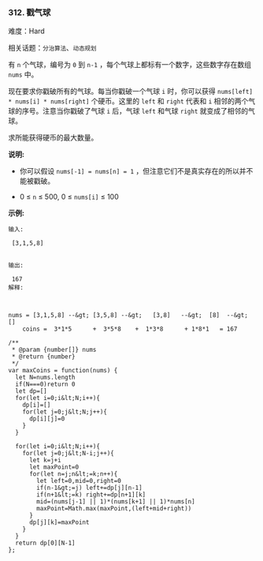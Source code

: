 ### 312. 戳气球

难度：Hard

相关话题：`分治算法`、`动态规划`

有  `n`  个气球，编号为 `0`  到  `n-1` ，每个气球上都标有一个数字，这些数字存在数组 `nums` 中。



现在要求你戳破所有的气球。每当你戳破一个气球  `i`  时，你可以获得 `nums[left] * nums[i] * nums[right]` 个硬币。这里的 `left` 和 `right` 代表和 `i` 相邻的两个气球的序号。注意当你戳破了气球  `i`  后，气球 `left` 和气球 `right` 就变成了相邻的气球。



求所能获得硬币的最大数量。



 **说明:** 





* 你可以假设 `nums[-1] = nums[n] = 1` ，但注意它们不是真实存在的所以并不能被戳破。

* 0 &le;  `n`  &le; 500, 0 &le;  `nums[i]`  &le; 100





 **示例:** 





```
输入:

 [3,1,5,8]


输出:

 167 
解释: 



nums = [3,1,5,8] --&gt; [3,5,8] --&gt;   [3,8]   --&gt;  [8]  --&gt; []
    coins =  3*1*5      +  3*5*8    +  1*3*8      + 1*8*1   = 167

```


```
/**
 * @param {number[]} nums
 * @return {number}
 */
var maxCoins = function(nums) {
  let N=nums.length
  if(N===0)return 0
  let dp=[]
  for(let i=0;i&lt;N;i++){
    dp[i]=[]
    for(let j=0;j&lt;N;j++){
      dp[i][j]=0
    }
  }
  
  for(let i=0;i&lt;N;i++){
    for(let j=0;j&lt;N-i;j++){
      let k=j+i
      let maxPoint=0
      for(let n=j;n&lt;=k;n++){
        let left=0,mid=0,right=0
        if(n-1&gt;=j) left+=dp[j][n-1]
        if(n+1&lt;=k) right+=dp[n+1][k]
        mid=(nums[j-1] || 1)*(nums[k+1] || 1)*nums[n]
        maxPoint=Math.max(maxPoint,(left+mid+right))
      }
      dp[j][k]=maxPoint
    }
  }
  return dp[0][N-1]
};



```

